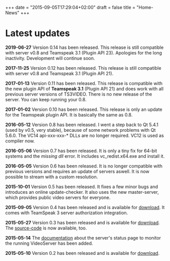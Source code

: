 +++
date = "2015-09-05T17:29:04+02:00"
draft = false
title = "Home-News"
+++

# Latest updates

**2019-06-27**
Version 0.14 has been released.
This release is still compatible with server v0.8 and Teamspeak 3.1 (Plugin API 23). Apologies for the long inactivity. Development will continue soon.

**2017-11-25**
Version 0.12 has been released.
This release is still compatible with server v0.8 and Teamspeak 3.1 (Plugin API 21).

**2017-01-13**
Version 0.11 has been released.
This release is compatible with the new plugin API of __Teamspeak 3.1__ (Plugin API 21) and does work with all previous server versions of TS3VIDEO.
There is no new release of the server. You can keep running your 0.8.

**2017-01-02**
Version 0.10 has been released.
This release is only an update for the Teamspeak plugin API. It is basically the same as 0.8.

**2016-05-12**
Version 0.8 has been released.
I went a step back to Qt 5.4.1 (used by v0.5, very stable), because of some network problems with Qt 5.6.0.
The VC14 api-xxx-xxx-\* DLLs are no longer required. VC12 is used as compiler now.

**2016-05-06**
Version 0.7 has been released.
It is only a tiny fix for 64-bit systems and the _missing dll_ error.
It includes vc_redist.x64.exe and install it.

**2016-05-05**
Version 0.6 has been released.
It is no longer compatible with previous versions and requires an update
of servers aswell.
It is now possible to stream with a custom resolution.

**2015-10-01**
Version 0.5 has been released.
It fixes a few minor bugs and introduces an online update-checker.
It also uses the new master-server, which provides public video servers
for everyone.

**2015-09-05**
Version 0.4 has been released and is available for [download](./downloads).
It comes with TeamSpeak 3 server authorization integration.

**2015-05-27**
Version 0.3 has been released and is available for [download](./downloads).
The [source-code](https://github.com/mfreiholz/ocs) is now available, too.

**2015-05-14**
The [documentation](./docs/latest/server-status) about the server's status page
to monitor the running VideoServer has been added.

**2015-05-10**
Version 0.2 has been released and is available for [download](./downloads).

